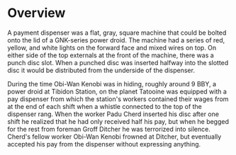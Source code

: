 # Overview
A payment dispenser was a flat, gray, square machine that could be bolted onto the lid of a GNK-series power droid.
The machine had a series of red, yellow, and white lights on the forward face and mixed wires on top.
On either side of the top externals at the front of the machine, there was a punch disc slot.
When a punched disc was inserted halfway into the slotted disc it would be distributed from the underside of the dispenser.

During the time Obi-Wan Kenobi was in hiding, roughly around 9 BBY, a power droid at Tibidon Station, on the planet Tatooine was equipped with a pay dispenser from which the station's workers contained their wages from at the end of each shift when a whistle connected to the top of the dispenser rang.
When the worker Padu Cherd inserted his disc after one shift he realized that he had only received half his pay, but when he begged for the rest from foreman Groff Ditcher he was terrorized into silence.
Cherd's fellow worker Obi-Wan Kenobi frowned at Ditcher, but eventually accepted his pay from the dispenser without expressing anything.